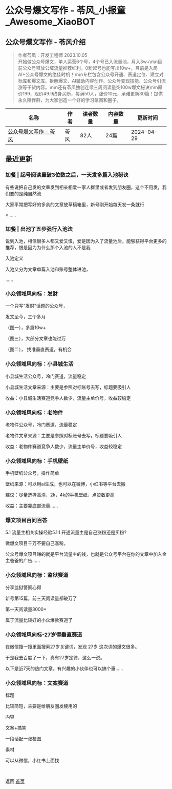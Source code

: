 # 公众号爆文写作 - 苓风_小报童_Awesome_XiaoBOT

## 公众号爆文写作 - 苓风介绍
> 作者苓凤：开发工程师 2023.10.05  
开始做公众号爆文，单人运营6个号，4个号已入流量池，月入3w+\n\n目前公众号释放公域流量推荐红利，0粉起号也能写出10w+，目前是入局AI+公众号爆文的绝佳时机！\n\n专栏包含公众号开通、赛道定位、建立对标库和爆文库、拆解爆文、AI辅助内容创作、公众号变现技能、公众号引流涨等干货内容。\n\n还有苓凤独创连续三周阅读量突100w爆文秘诀\n\n原价199，现价49.9终身买断，每满50人，涨价10元，承诺更新30篇！提供永久陪伴群，为大家创造一个好的学习氛围和圈子，  
  


|名称|作者|读者数量|内容数量|更新时间|
|---|---|---|---|---|
|[公众号爆文写作 - 苓风](https://xiaobot.net/p/ae86?refer=0b133df9-27dc-423b-8101-639049001c13)|苓风|82人|24篇|2024-04-29|

## 最近更新
### 加餐 | 起号阅读量破3位数之后，一天发多篇入池秘诀

有些说把自己发的文章发到相亲相爱一家人群里或者发到朋友圈，这个不用发，我们要的是纯自然流

大家平常把写好的多余的文章放草稿箱里，新号刚开始每天发一条就行

<......

### 加餐 | 出池了五步强行入池法

说到入池，相信很多人都又爱又恨，爱是因为入了流量池后，能够获得平台更多的推荐，恨是因为为什么那个入池的人不是我

入池定义

入池又分为文章单篇入池和账号整体进池，

......

### 小众领域风向标：发财

一个只写“发财”话题的公众号，

发文至今，三个多月

（图一），多篇10w+

（图三），大部分文章也能过万

（图二）， 找准垂直赛道，有机会

### 小众领域风向标：小县城生活

小县城生活公众号，冷门赛道，流量稳定

小县城生活文章来源：主要是参照对标账号去写，标题要吸引人

收益：小县城生活赛道竞争人数少，流量主单价号，收益较稳定

### 小众领域风向标：老物件

老物件公众号，冷门赛道，流量稳定

老物件文章来源：主要是参照对标账号去写，标题要吸引人

收益：老物件赛道竞争人数少，流量主单价号，收益较稳定

### 小众领域风向标：手机壁纸

手机壁纸公众号，操作简单

壁纸来源：可以用ai生成，也可以在微博，小红书等平台去搬

建议：尽量选择高清，2k，4k的手机壁纸，点赞数更高

收益：主要靠底部流量......

### 爆文项目百问百答

5.1 流量主相关实操经验5.1.1 开通流量主是自己涨粉还是买粉?

做爆文项目千万不要自己涨粉。

公众号爆文项目赚的就是平台流量主的钱，也就是公众号平台在你的文章中加入金主爸爸的广告......

### 小众领域风向标：监狱赛道

分享监狱警察心得

新号第15篇，前三天阅读量都破万了

第一天阅读量3000+

属于流量比较好的小众爆款赛道了

### 小众领域风向标-27岁得垂直赛道

在微信搜一搜里面搜索27岁关键词，发现 27岁 这次词的爆文很多。

于是我去百度了一下，真有27岁定律，这么一说。

以下是近7天的热门文章。有兴趣的小伙伴也可以搞个垂......

### 小众领域风向标：文案赛道

标题

比较简短，主要是给朋友圈发梗用的

内容

文案+搞笑

一段话配一张梗图

素材

可以从微信，小红书上面找


<a href="https://github.com/Reno9527/awesome-xiaobot" style="color: white; text-decoration: none;">awesome-xiaobot</a>

返回 [首页](../README.md)
